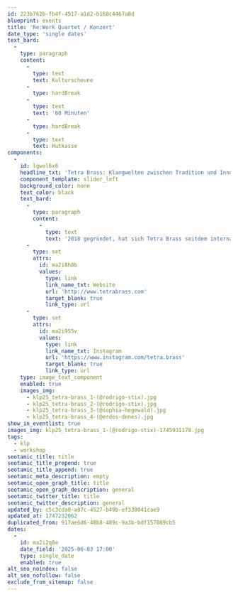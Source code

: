 ```yaml
---
id: 223b762b-fb4f-4517-a1d2-b168c4467a8d
blueprint: events
title: 'Re:Work Quartet / Konzert'
date_type: 'single dates'
text_bard:
  -
    type: paragraph
    content:
      -
        type: text
        text: Kulturscheune
      -
        type: hardBreak
      -
        type: text
        text: '60 Minuten'
      -
        type: hardBreak
      -
        type: text
        text: Hutkasse
components:
  -
    id: lgwol6x6
    headline_txt: 'Tetra Brass: Klangwelten zwischen Tradition und Innovation'
    component_template: slider_left
    background_color: none
    text_color: black
    text_bard:
      -
        type: paragraph
        content:
          -
            type: text
            text: '2018 gegründet, hat sich Tetra Brass seitdem international einen Namen gemacht: Die vier Musiker traten u.a. bereits in der Wigmore Hall in London, der Philharmonie Berlin oder auf dem Detect Classic Festival auf. Im März 2025 erschien ihr Debütalbum „METALL“. Das musikalische Schaffen des Ensembles ist geprägt durch Kreativität, Neugier und experimentelle Offenheit. Dieser offene Umgang mit Musik schafft ein vielfältiges Repertoire, ausgehend von Originalwerken der Spätromantik und des 20. Jahrhunderts bis zu eigens für Tetra Brass geschriebener und uraufgeführter Musik der Gegenwart.'
      -
        type: set
        attrs:
          id: ma2i8h0b
          values:
            type: link
            link_name_txt: Website
            url: 'http://www.tetrabrass.com'
            target_blank: true
            link_type: url
      -
        type: set
        attrs:
          id: ma2i955v
          values:
            type: link
            link_name_txt: Instagram
            url: 'https://www.instagram.com/tetra.brass'
            target_blank: true
            link_type: url
    type: image_text_component
    enabled: true
    images_img:
      - klp25_tetra-brass_1-(@rodrigo-stix).jpg
      - klp25_tetra-brass_2-(@rodrigo-stix).jpg
      - klp25_tetra-brass_3-(@sophia-hegewald).jpg
      - klp25_tetra-brass_4-(@erdos-denes).jpg
show_in_eventlist: true
images_img: klp25_tetra-brass_1-(@rodrigo-stix)-1745931178.jpg
tags:
  - klp
  - workshop
seotamic_title: title
seotamic_title_prepend: true
seotamic_title_append: true
seotamic_meta_description: empty
seotamic_open_graph_title: title
seotamic_open_graph_description: general
seotamic_twitter_title: title
seotamic_twitter_description: general
updated_by: c5c3cda0-a87c-4527-b49b-ef338041cae9
updated_at: 1747232062
duplicated_from: 917ae6d6-48b8-489c-9a3b-bdf157089cb5
dates:
  -
    id: ma2i2q8e
    date_field: '2025-06-03 17:00'
    type: single_date
    enabled: true
alt_seo_noindex: false
alt_seo_nofollow: false
exclude_from_sitemap: false
---
```


